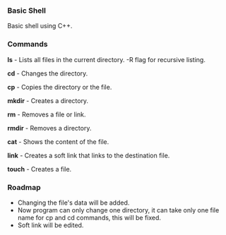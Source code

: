 ### Basic Shell
Basic shell using C++.

### Commands
**ls** - Lists all files in the current directory. -R flag for recursive listing.

**cd** - Changes the directory.

**cp** - Copies the directory or the file.

**mkdir** - Creates a directory.

**rm** - Removes a file or link.

**rmdir** - Removes a directory.

**cat** - Shows the content of the file.

**link** - Creates a soft link that links to the destination file.

**touch** - Creates a file.


### Roadmap
- Changing the file's data will be added.
- Now program can only change one directory, it can take only one file name for cp and cd commands, this will be fixed.
- Soft link will be edited.
